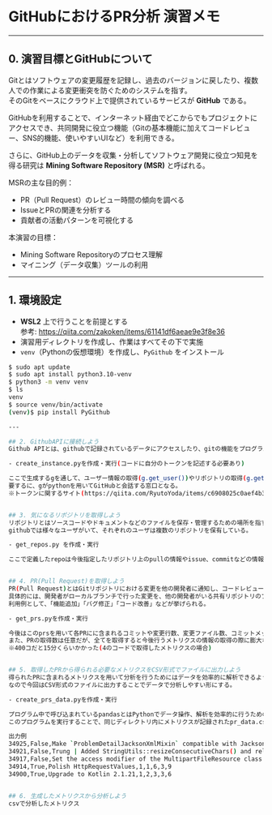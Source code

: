 # GitHubにおけるPR分析 演習メモ

---

## 0. 演習目標とGitHubについて
Gitとはソフトウェアの変更履歴を記録し、過去のバージョンに戻したり、複数人での作業による変更衝突を防ぐためのシステムを指す。  
そのGitをベースにクラウド上で提供されているサービスが **GitHub** である。  

GitHubを利用することで、インターネット経由でどこからでもプロジェクトにアクセスでき、共同開発に役立つ機能（Gitの基本機能に加えてコードレビュー、SNS的機能、使いやすいUIなど）を利用できる。  

さらに、GitHub上のデータを収集・分析してソフトウェア開発に役立つ知見を得る研究は **Mining Software Repository (MSR)** と呼ばれる。  

MSRの主な目的例：
- PR（Pull Request）のレビュー時間の傾向を調べる  
- IssueとPRの関連を分析する  
- 貢献者の活動パターンを可視化する  

本演習の目標：
- Mining Software Repositoryのプロセス理解  
- マイニング（データ収集）ツールの利用  

---

## 1. 環境設定
- **WSL2** 上で行うことを前提とする  
  参考: https://qiita.com/zakoken/items/61141df6aeae9e3f8e36  
- 演習用ディレクトリを作成し、作業はすべてその下で実施  
- `venv`（Pythonの仮想環境）を作成し、`PyGithub` をインストール  

```bash
$ sudo apt update
$ sudo apt install python3.10-venv
$ python3 -m venv venv
$ ls
venv
$ source venv/bin/activate
(venv)$ pip install PyGithub

---

## 2. GithubAPIに接続しよう
Github APIとは、githubで記録されているデータにアクセスしたり、gitの機能をプログラムで操作することが出来る橋渡し的な機能(インターフェース)を果たす。

- create_instance.pyを作成・実行(コードに自分のトークンを記述する必要あり)

ここで生成するgを通して、ユーザー情報の取得(g.get_user())やリポジトリの取得(g.get_repo())などを行うことが出来る。
要するに、gがpythonを用いてGitHubと会話する窓口となる。
※トークンに関するサイト(https://qiita.com/RyutoYoda/items/c6908025c0aef4b35cdd)


## 3. 気になるリポジトリを取得しよう
リポジトリとはソースコードやドキュメントなどのファイルを保存・管理するための場所を指す。
githubでは様々なユーザがいて、それぞれのユーザは複数のリポジトリを保有している。

- get_repos.py を作成・実行

ここで定義したrepoは今後指定したリポジトリ上のpullの情報やissue、commitなどの情報を呼び出す際に使える。


## 4. PR(Pull Request)を取得しよう
PR(Pull Request)とはGitリポジトリにおける変更を他の開発者に通知し、コードレビューを依頼するための機能を指す。
具体的には、開発者がローカルブランチで行った変更を、他の開発者がいる共有リポジトリのブランチにマージするよう提案する手段を指す。
利用例として、「機能追加」「バグ修正」「コード改善」などが挙げられる。﻿

- get_prs.pyを作成・実行

今後はこのprsを用いて各PRにに含まれるコミットや変更行数、変更ファイル数、コミットメッセージ長などの情報(今後メトリクスと呼ぶ)を取得することが出来る。
また、PRの取得数は任意だが、全てを取得すると今後行うメトリクスの情報の取得の際に膨大な時間が取られてしまう一方、数が少なすぎてもよい結果が得られないので適切な数値設定が求められる。
※400コだと15分くらいかかった(4のコードで取得したメトリクスの場合)


## 5. 取得したPRから得られる必要なメトリクスをCSV形式でファイルに出力しよう
得られたPRに含まれるメトリクスを用いて分析を行うためにはデータを効率的に解析できるように整える必要がある。
なので今回はCSV形式のファイルに出力することでデータで分析しやすい形にする。

- create_prs_data.pyを作成・実行

プログラム中で呼び込まれているpandasとはPythonでデータ操作、解析を効率的に行うためのライブラリを指す。
このプログラムを実行することで、同じディレクトリ内にメトリクスが記録されたpr_data.csvが生成される。

出力例
34925,False,Make `ProblemDetailJacksonXmlMixin` compatible with Jackson 3,1,2,14,9,23
34921,False,Trung | Added StringUtils::resizeConsecutiveChars() and related Unit Tests,1,2,93,0,93
34917,False,Set the access modifier of the MultipartFileResource class to public,1,1,1,1,2
34914,True,Polish HttpRequestValues,1,1,6,3,9
34900,True,Upgrade to Kotlin 2.1.21,1,2,3,3,6


## 6. 生成したメトリクスから分析しよう
csvで分析したメトリクス
